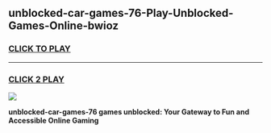 
## unblocked-car-games-76-Play-Unblocked-Games-Online-bwioz
<h3>
<a href="https://premium76.site?title=unblocked-car-games-76&ref=25A">CLICK TO PLAY</a></h3>
<hr>

<h3>
<a href="https://premium76.site?title=unblocked-car-games-76&ref=25A">CLICK 2 PLAY</a>
  
</h3>

<a href="https://premium76.site?title=unblocked-car-games-76&ref=25A"><img src="https://clearcache.store/games.png"></a>


**unblocked-car-games-76 games unblocked: Your Gateway to Fun and Accessible Online Gaming**
